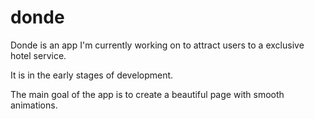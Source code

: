 # donde
Donde is an app I'm currently working on to attract users to a exclusive hotel service. 

It is in the early stages of development.

The main goal of the app is to create a beautiful page with smooth animations.



